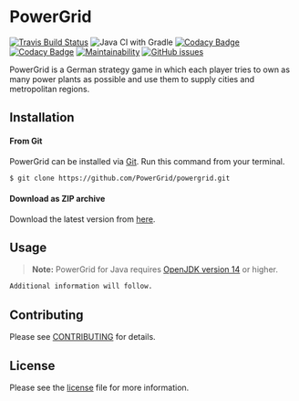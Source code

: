 # PowerGrid
[![Travis Build Status](https://travis-ci.org/PowerGrid/powergrid.svg?branch=master)](https://travis-ci.org/PowerGrid/powergrid)
![Java CI with Gradle](https://github.com/powergrid/powergrid/workflows/Java%20CI%20with%20Gradle/badge.svg)
[![Codacy Badge](https://api.codacy.com/project/badge/Grade/61094d6daf8540d8870d839e51bc6f27)](https://app.codacy.com/gh/PowerGrid/powergrid?utm_source=github.com&utm_medium=referral&utm_content=PowerGrid/powergrid&utm_campaign=Badge_Grade_Dashboard)
[![Codacy Badge](https://app.codacy.com/project/badge/Coverage/63d15910ceb94fcba34efa4ef3f91f42)](https://www.codacy.com/gh/PowerGrid/powergrid?utm_source=github.com&utm_medium=referral&utm_content=PowerGrid/powergrid&utm_campaign=Badge_Coverage)
[![Maintainability](https://api.codeclimate.com/v1/badges/0924152df86d460f764c/maintainability)](https://codeclimate.com/github/PowerGrid/powergrid/maintainability)
[![GitHub issues](https://img.shields.io/github/issues/PowerGrid/powergrid)](https://github.com/PowerGrid/powergrid/issues)

PowerGrid is a German strategy game in which each player tries to own as many power plants as possible and use them to supply cities and metropolitan regions.

## Installation
#### From Git
PowerGrid can be installed via [Git](https://git-scm.com/downloads). Run this command from your terminal. 
```bash
$ git clone https://github.com/PowerGrid/powergrid.git
```
#### Download as ZIP archive
Download the latest version from [here](https://github.com/PowerGrid/powergrid/archive/master.zip).

## Usage
> **Note:** PowerGrid for Java requires [OpenJDK version 14](https://www.oracle.com/java/technologies/javase-jdk14-downloads.html) or higher.

```bash
Additional information will follow.
```

## Contributing
Please see [CONTRIBUTING](https://github.com/PowerGrid/powergrid/blob/master/CONTRIBUTING.md) for details.

## License
Please see the [license](https://github.com/PowerGrid/powergrid/blob/master/LICENSE) file for more information.
